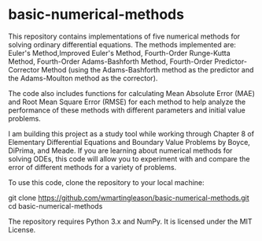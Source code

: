 # basic-numerical-methods

This repository contains implementations of five numerical methods for solving ordinary differential equations. The methods implemented are: Euler's Method,Improved Euler's Method, Fourth-Order Runge-Kutta Method, Fourth-Order Adams-Bashforth Method, Fourth-Order Predictor-Corrector Method (using the Adams-Bashforth method as the predictor and the Adams-Moulton method as the corrector).

The code also includes functions for calculating Mean Absolute Error (MAE) and Root Mean Square Error (RMSE) for each method to help analyze the performance of these methods with different parameters and initial value problems.

I am building this project as a study tool while working through Chapter 8 of Elementary Differential Equations and Boundary Value Problems by Boyce, DiPrima, and Meade. If you are learning about numerical methods for solving ODEs, this code will allow you to experiment with and compare the error of different methods for a variety of problems.

To use this code, clone the repository to your local machine:

git clone https://github.com/wmartingleason/basic-numerical-methods.git
cd basic-numerical-methods

The repository requires Python 3.x and NumPy. It is licensed under the MIT License.
